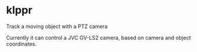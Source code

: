 # klppr
Track a moving object with a PTZ camera

Currently it can control a JVC GV-LS2 camera, based on camera and object coordinates.


